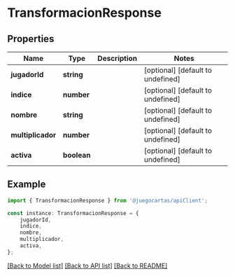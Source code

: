 # TransformacionResponse


## Properties

Name | Type | Description | Notes
------------ | ------------- | ------------- | -------------
**jugadorId** | **string** |  | [optional] [default to undefined]
**indice** | **number** |  | [optional] [default to undefined]
**nombre** | **string** |  | [optional] [default to undefined]
**multiplicador** | **number** |  | [optional] [default to undefined]
**activa** | **boolean** |  | [optional] [default to undefined]

## Example

```typescript
import { TransformacionResponse } from '@juegocartas/apiClient';

const instance: TransformacionResponse = {
    jugadorId,
    indice,
    nombre,
    multiplicador,
    activa,
};
```

[[Back to Model list]](../README.md#documentation-for-models) [[Back to API list]](../README.md#documentation-for-api-endpoints) [[Back to README]](../README.md)
